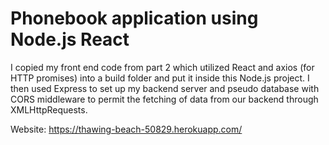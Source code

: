 # Phonebook application using Node.js React 
I copied my front end code from part 2 which utilized React and axios (for HTTP promises) into a build folder and put it inside this Node.js project. I then used Express to set up my backend server and pseudo database with CORS middleware to permit the fetching of data from our backend through XMLHttpRequests.

Website:
https://thawing-beach-50829.herokuapp.com/